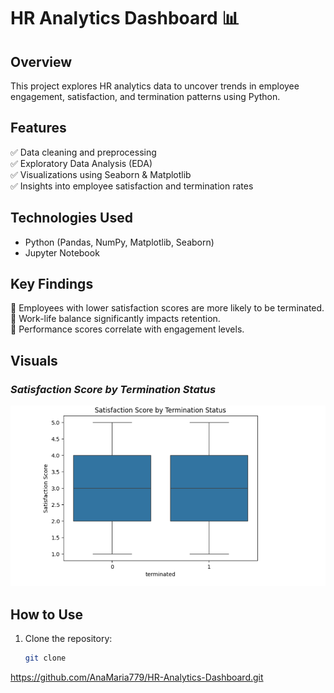 # HR Analytics Dashboard 📊  

## Overview  
This project explores HR analytics data to uncover trends in employee engagement, satisfaction, and termination patterns using Python.  

## Features  
✅ Data cleaning and preprocessing  
✅ Exploratory Data Analysis (EDA)  
✅ Visualizations using Seaborn & Matplotlib  
✅ Insights into employee satisfaction and termination rates  

## Technologies Used  
- Python (Pandas, NumPy, Matplotlib, Seaborn)  
- Jupyter Notebook  

## Key Findings  
📌 Employees with lower satisfaction scores are more likely to be terminated.  
📌 Work-life balance significantly impacts retention.  
📌 Performance scores correlate with engagement levels.  

## Visuals  
### *Satisfaction Score by Termination Status*  
![Satisfaction Boxplot](satisfaction_score.png)  

## How to Use  
1. Clone the repository:  
   ```bash
   git clone
 https://github.com/AnaMaria779/HR-Analytics-Dashboard.git
